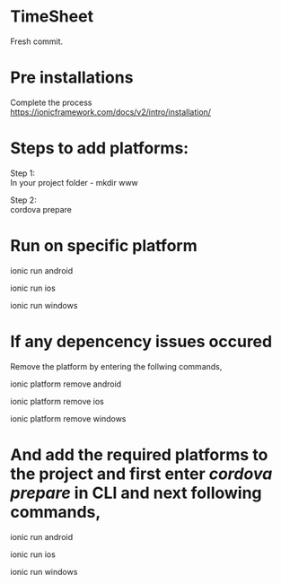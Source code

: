 # TimeSheet
Fresh commit.

# Pre installations
Complete the process https://ionicframework.com/docs/v2/intro/installation/

# Steps to add platforms:
Step 1:    
In your project folder - mkdir www 

Step 2:   
cordova prepare

# Run on specific platform  

ionic run android 

ionic run ios 

ionic run windows 

# If any depencency issues occured 

Remove the platform by entering the follwing commands,

ionic platform remove android

ionic platform remove ios

ionic platform remove windows

# And add the required platforms to the project and first enter *cordova prepare* in CLI and next following commands,

ionic run android 

ionic run ios 

ionic run windows 


